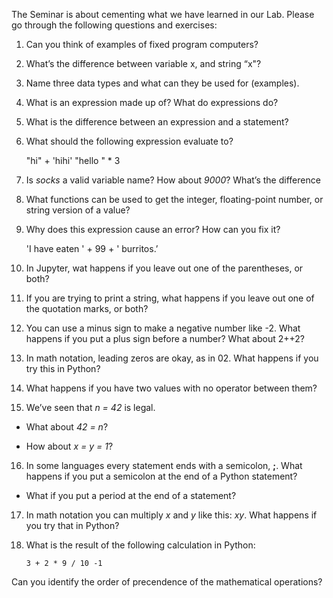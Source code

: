 The Seminar is about cementing what we have learned in our Lab. Please go through the following questions and exercises: 



1. Can you think of examples of fixed program computers?


2. What’s the difference between variable x, and string “x"?


3. Name three data types and what can they be used for (examples).


4. What is an expression made up of? What do expressions do?


5. What is the difference between an expression and a statement?


6. What should the following expression evaluate to?

    "hi" + 'hihi' "hello " * 3
    
7. Is *socks* a valid variable name? How about *9000*? What’s the difference

8. What functions can be used to get the integer, floating-point
number, or string version of a value?

9. Why does this expression cause an error? How can you fix it?

    'I have eaten ' + 99 + ' burritos.’
    
10. In Jupyter, wat happens if you leave out one of the parentheses, or both?

11. If you are trying to print a string, what happens if you leave out one of the quotation marks, or both?

12. You can use a minus sign to make a negative number like -2. What happens if you put a plus sign before a number? What about 2++2?

13. In math notation, leading zeros are okay, as in 02. What happens if you try this in Python?

14. What happens if you have two values with no operator between them?

15. We’ve seen that *n = 42* is legal. 

* What about *42 = n*?

* How about *x = y = 1*?

16. In some languages every statement ends with a semicolon, **;**. What happens if you put a semicolon at the end of a Python statement?
* What if you put a period at the end of a statement?

17. In math notation you can multiply *x* and *y* like this: *xy*. What happens if you try that in Python?

18. What is the result of the following calculation in Python:

        3 + 2 * 9 / 10 -1

Can you identify the order of precendence of the mathematical operations?
